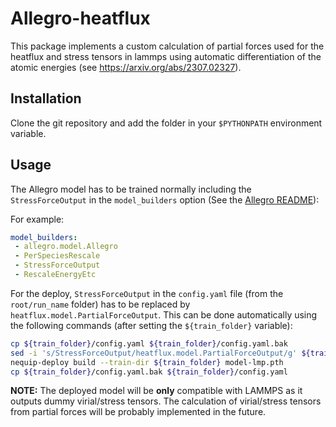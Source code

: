 # Allegro-heatflux

This package implements a custom calculation of partial forces used for the heatflux and stress tensors in lammps using automatic differentiation of the atomic energies (see https://arxiv.org/abs/2307.02327).

## Installation

Clone the git repository and add the folder in your `$PYTHONPATH` environment variable.

## Usage
The Allegro model has to be trained normally including the `StressForceOutput` in the `model_builders` option (See the [Allegro README](https://github.com/mir-group/allegro#usage)):

For example:
```yaml
model_builders:
 - allegro.model.Allegro
 - PerSpeciesRescale
 - StressForceOutput
 - RescaleEnergyEtc
```

For the deploy, `StressForceOutput` in the `config.yaml` file (from the `root/run_name` folder) has to be replaced by `heatflux.model.PartialForceOutput`. This can be done automatically using the following commands (after setting the `${train_folder}` variable):

```bash
cp ${train_folder}/config.yaml ${train_folder}/config.yaml.bak
sed -i 's/StressForceOutput/heatflux.model.PartialForceOutput/g' ${train_folder}/config.yaml
nequip-deploy build --train-dir ${train_folder} model-lmp.pth
cp ${train_folder}/config.yaml.bak ${train_folder}/config.yaml
```

**NOTE:** The deployed model will be **only** compatible with LAMMPS as it outputs dummy virial/stress tensors. The calculation of virial/stress tensors from partial forces will be probably implemented in the future.

